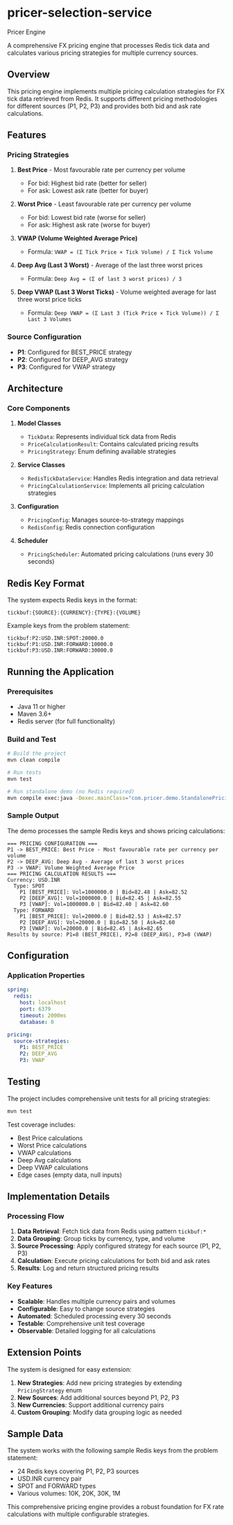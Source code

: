 # pricer-selection-service

 Pricer Engine

A comprehensive FX pricing engine that processes Redis tick data and calculates various pricing strategies for multiple currency sources.

## Overview

This pricing engine implements multiple pricing calculation strategies for FX tick data retrieved from Redis. It supports different pricing methodologies for different sources (P1, P2, P3) and provides both bid and ask rate calculations.

## Features

### Pricing Strategies

1. **Best Price** - Most favourable rate per currency per volume
   - For bid: Highest bid rate (better for seller)
   - For ask: Lowest ask rate (better for buyer)

2. **Worst Price** - Least favourable rate per currency per volume
   - For bid: Lowest bid rate (worse for seller)  
   - For ask: Highest ask rate (worse for buyer)

3. **VWAP (Volume Weighted Average Price)**
   - Formula: `VWAP = (Σ Tick Price × Tick Volume) / Σ Tick Volume`

4. **Deep Avg (Last 3 Worst)** - Average of the last three worst prices
   - Formula: `Deep Avg = (Σ of last 3 worst prices) / 3`

5. **Deep VWAP (Last 3 Worst Ticks)** - Volume weighted average for last three worst price ticks
   - Formula: `Deep VWAP = (Σ Last 3 (Tick Price × Tick Volume)) / Σ Last 3 Volumes`

### Source Configuration

- **P1**: Configured for BEST_PRICE strategy
- **P2**: Configured for DEEP_AVG strategy  
- **P3**: Configured for VWAP strategy

## Architecture

### Core Components

1. **Model Classes**
   - `TickData`: Represents individual tick data from Redis
   - `PriceCalculationResult`: Contains calculated pricing results
   - `PricingStrategy`: Enum defining available strategies

2. **Service Classes**
   - `RedisTickDataService`: Handles Redis integration and data retrieval
   - `PricingCalculationService`: Implements all pricing calculation strategies

3. **Configuration**
   - `PricingConfig`: Manages source-to-strategy mappings
   - `RedisConfig`: Redis connection configuration

4. **Scheduler**
   - `PricingScheduler`: Automated pricing calculations (runs every 30 seconds)

## Redis Key Format

The system expects Redis keys in the format:
```
tickbuf:{SOURCE}:{CURRENCY}:{TYPE}:{VOLUME}
```

Example keys from the problem statement:
```
tickbuf:P2:USD.INR:SPOT:20000.0
tickbuf:P1:USD.INR:FORWARD:10000.0
tickbuf:P3:USD.INR:FORWARD:30000.0
```

## Running the Application

### Prerequisites

- Java 11 or higher
- Maven 3.6+
- Redis server (for full functionality)

### Build and Test

```bash
# Build the project
mvn clean compile

# Run tests
mvn test

# Run standalone demo (no Redis required)
mvn compile exec:java -Dexec.mainClass="com.pricer.demo.StandalonePricingDemo"
```

### Sample Output

The demo processes the sample Redis keys and shows pricing calculations:

```
=== PRICING CONFIGURATION ===
P1 -> BEST_PRICE: Best Price - Most favourable rate per currency per volume
P2 -> DEEP_AVG: Deep Avg - Average of last 3 worst prices  
P3 -> VWAP: Volume Weighted Average Price
=== PRICING CALCULATION RESULTS ===
Currency: USD.INR
  Type: SPOT
    P1 [BEST_PRICE]: Vol=1000000.0 | Bid=82.48 | Ask=82.52
    P2 [DEEP_AVG]: Vol=1000000.0 | Bid=82.45 | Ask=82.55
    P3 [VWAP]: Vol=1000000.0 | Bid=82.40 | Ask=82.60
  Type: FORWARD
    P1 [BEST_PRICE]: Vol=20000.0 | Bid=82.53 | Ask=82.57
    P2 [DEEP_AVG]: Vol=20000.0 | Bid=82.50 | Ask=82.60
    P3 [VWAP]: Vol=20000.0 | Bid=82.45 | Ask=82.65
Results by source: P1=8 (BEST_PRICE), P2=8 (DEEP_AVG), P3=8 (VWAP)
```

## Configuration

### Application Properties

```yaml
spring:
  redis:
    host: localhost
    port: 6379
    timeout: 2000ms
    database: 0

pricing:
  source-strategies:
    P1: BEST_PRICE
    P2: DEEP_AVG  
    P3: VWAP
```
## Testing
The project includes comprehensive unit tests for all pricing strategies:
```bash
mvn test
```

Test coverage includes:
- Best Price calculations
- Worst Price calculations  
- VWAP calculations
- Deep Avg calculations
- Deep VWAP calculations
- Edge cases (empty data, null inputs)

## Implementation Details

### Processing Flow

1. **Data Retrieval**: Fetch tick data from Redis using pattern `tickbuf:*`
2. **Data Grouping**: Group ticks by currency, type, and volume
3. **Source Processing**: Apply configured strategy for each source (P1, P2, P3)
4. **Calculation**: Execute pricing calculations for both bid and ask rates
5. **Results**: Log and return structured pricing results

### Key Features

- **Scalable**: Handles multiple currency pairs and volumes
- **Configurable**: Easy to change source strategies
- **Automated**: Scheduled processing every 30 seconds
- **Testable**: Comprehensive unit test coverage
- **Observable**: Detailed logging for all calculations

## Extension Points

The system is designed for easy extension:

1. **New Strategies**: Add new pricing strategies by extending `PricingStrategy` enum
2. **New Sources**: Add additional sources beyond P1, P2, P3
3. **New Currencies**: Support additional currency pairs
4. **Custom Grouping**: Modify data grouping logic as needed

## Sample Data

The system works with the following sample Redis keys from the problem statement:

- 24 Redis keys covering P1, P2, P3 sources
- USD.INR currency pair  
- SPOT and FORWARD types
- Various volumes: 10K, 20K, 30K, 1M

This comprehensive pricing engine provides a robust foundation for FX rate calculations with multiple configurable strategies.
